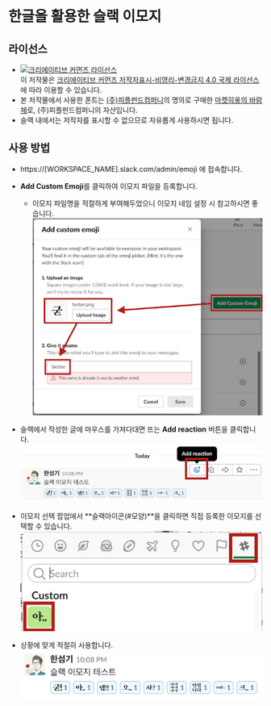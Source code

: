 # 한글을 활용한 슬랙 이모지

## 라이선스
* <a rel="license" href="http://creativecommons.org/licenses/by-nc-nd/4.0/"><img alt="크리에이티브 커먼즈 라이선스" style="border-width:0" src="https://i.creativecommons.org/l/by-nc-nd/4.0/88x31.png" /></a><br />이 저작물은 <a rel="license" href="http://creativecommons.org/licenses/by-nc-nd/4.0/">크리에이티브 커먼즈 저작자표시-비영리-변경금지 4.0 국제 라이선스</a>에 따라 이용할 수 있습니다.
* 본 저작물에서 사용한 폰트는 [(주)피플펀드컴퍼니](https://www.peoplefund.co.kr/team/)의 명의로 구매한 [마켓히읗의 바람체](http://markethiut.com/product/detail.html?product_no=31)로, (주)피플펀드컴퍼니의 자산입니다.
* 슬랙 내에서는 저작자를 표시할 수 없으므로 자유롭게 사용하시면 됩니다.

## 사용 방법
* https://[WORKSPACE_NAME].slack.com/admin/emoji 에 접속합니다.

* **Add Custom Emoji**를 클릭하여 이모지 파일을 등록합니다.
  * 이모지 파일명을 적절하게 부여해두었으니 이모지 네임 설정 시 참고하시면 좋습니다.
  ![](./samples/slack-emoji-kr-manual01.png)

* 슬랙에서 작성한 글에 마우스를 가져다대면 뜨는 **Add reaction** 버튼을 클릭합니다.
  ![](./samples/slack-emoji-kr-manual02.png)

* 이모지 선택 팝업에서 **슬랙아이콘(#모양)**을 클릭하면 직접 등록한 이모지를 선택할 수 있습니다.
  ![](./samples/slack-emoji-kr-manual03.png)

* 상황에 맞게 적절히 사용합니다.
  ![](./samples/slack-emoji-kr-manual04.png)

